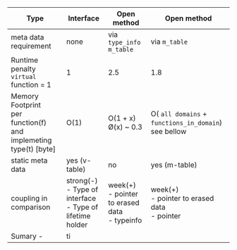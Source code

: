 
| Type | **Interface** | **Open method**  | **Open method** |
|-|-|-|-|
| meta data requirement | none |  via ``type_info`` </or>``m_table`` |  via ``m_table`` |
| Runtime penalty</br>``virtual`` function = 1 |  1 | 2.5 | 1.8 |
| Memory Footprint</br>per function(f) and implemeting type(t) [byte] | O(1) | O(1 + x) </br> Ø(x) ~ 0.3 | O( ``all domains`` + ``functions_in_domain``)</br> see bellow |
| static meta data | yes (v-table) | no | yes (m-table) |
| coupling in comparison | strong(-) </br>- Type of interface</br>- Type of lifetime holder  | week(+)</br>- pointer to erased data</br>- typeinfo | week(+)</br>- pointer to erased data</br>- pointer | 
| Sumary - | ti | | | |
